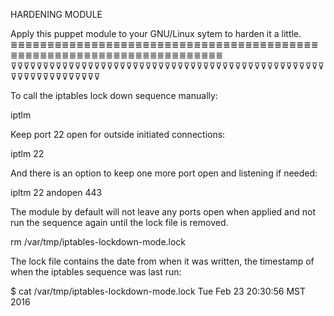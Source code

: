 HARDENING MODULE


Apply this puppet module to your GNU/Linux sytem to harden it a little.
≣≣≣≣≣≣≣≣≣≣≣≣≣≣≣≣≣≣≣≣≣≣≣≣≣≣≣≣≣≣≣≣≣≣≣≣≣≣≣≣≣≣≣≣≣≣≣≣≣≣≣≣≣≣≣≣≣≣≣≣≣≣≣≣≣≣≣≣≣≣≣
⊽⊽⊽⊽⊽⊽⊽⊽⊽⊽⊽⊽⊽⊽⊽⊽⊽⊽⊽⊽⊽⊽⊽⊽⊽⊽⊽⊽⊽⊽⊽⊽⊽⊽⊽⊽⊽⊽⊽⊽⊽⊽⊽⊽⊽⊽⊽⊽⊽⊽⊽⊽⊽⊽⊽⊽⊽⊽⊽⊽⊽⊽⊽


To call the iptables lock down sequence manually:

iptlm

Keep port 22 open for outside initiated connections:

iptlm 22

And there is an option to keep one more port open and listening if needed:

ipltm 22 andopen 443

The module by default will not leave any ports open when applied and not run the sequence again until the lock file is removed.

rm /var/tmp/iptables-lockdown-mode.lock

The lock file contains the date from when it was written, the timestamp of when the iptables sequence was last run:

$ cat /var/tmp/iptables-lockdown-mode.lock 
Tue Feb 23 20:30:56 MST 2016
